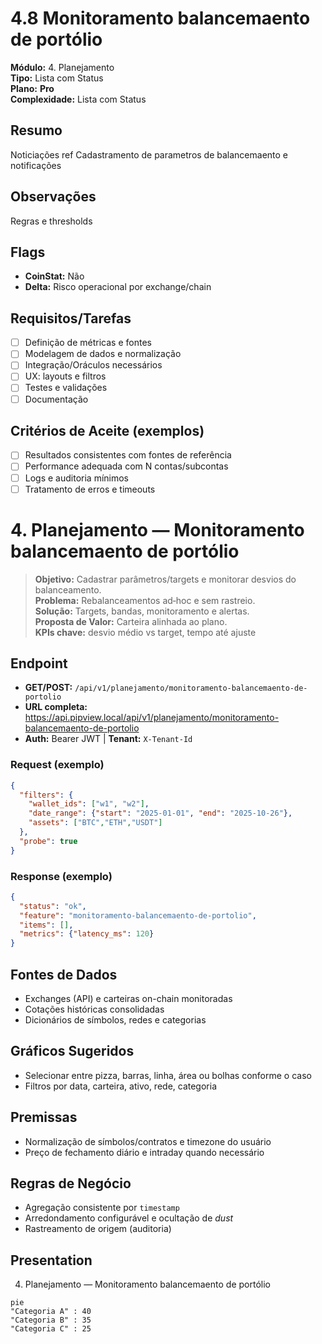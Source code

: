 # 4.8 Monitoramento balancemaento de portólio

**Módulo:** 4. Planejamento  
**Tipo:** Lista com Status  
**Plano:** **Pro**  
**Complexidade:** Lista com Status

## Resumo
Noticiações ref Cadastramento de parametros de balancemaento e notificações

## Observações
Regras e thresholds

## Flags
- **CoinStat:** Não
- **Delta:** Risco operacional por exchange/chain

## Requisitos/Tarefas
- [ ] Definição de métricas e fontes
- [ ] Modelagem de dados e normalização
- [ ] Integração/Oráculos necessários
- [ ] UX: layouts e filtros
- [ ] Testes e validações
- [ ] Documentação

## Critérios de Aceite (exemplos)
- [ ] Resultados consistentes com fontes de referência
- [ ] Performance adequada com N contas/subcontas
- [ ] Logs e auditoria mínimos
- [ ] Tratamento de erros e timeouts

# 4. Planejamento — Monitoramento balancemaento de portólio

> **Objetivo:** Cadastrar parâmetros/targets e monitorar desvios do balanceamento.  
> **Problema:** Rebalanceamentos ad‑hoc e sem rastreio.  
> **Solução:** Targets, bandas, monitoramento e alertas.  
> **Proposta de Valor:** Carteira alinhada ao plano.  
> **KPIs chave:** desvio médio vs target, tempo até ajuste

## Endpoint
- **GET/POST:** `/api/v1/planejamento/monitoramento-balancemaento-de-portolio`  
- **URL completa:** <https://api.pipview.local/api/v1/planejamento/monitoramento-balancemaento-de-portolio>  
- **Auth:** Bearer JWT | **Tenant:** `X-Tenant-Id`

### Request (exemplo)
```json
{
  "filters": {
    "wallet_ids": ["w1", "w2"],
    "date_range": {"start": "2025-01-01", "end": "2025-10-26"},
    "assets": ["BTC","ETH","USDT"]
  },
  "probe": true
}
```

### Response (exemplo)
```json
{
  "status": "ok",
  "feature": "monitoramento-balancemaento-de-portolio",
  "items": [],
  "metrics": {"latency_ms": 120}
}
```

## Fontes de Dados
- Exchanges (API) e carteiras on-chain monitoradas
- Cotações históricas consolidadas
- Dicionários de símbolos, redes e categorias

## Gráficos Sugeridos
- Selecionar entre pizza, barras, linha, área ou bolhas conforme o caso
- Filtros por data, carteira, ativo, rede, categoria

## Premissas
- Normalização de símbolos/contratos e timezone do usuário
- Preço de fechamento diário e intraday quando necessário

## Regras de Negócio
- Agregação consistente por `timestamp`
- Arredondamento configurável e ocultação de *dust*
- Rastreamento de origem (auditoria)

## Presentation
4. Planejamento — Monitoramento balancemaento de portólio

```mermaid
pie
"Categoria A" : 40
"Categoria B" : 35
"Categoria C" : 25
```
